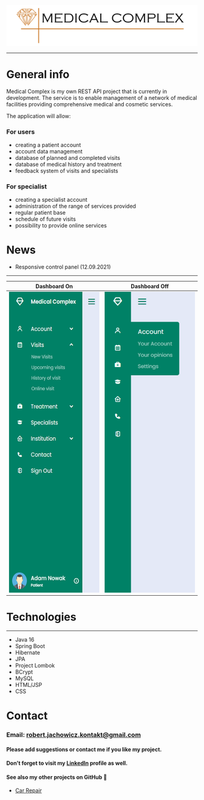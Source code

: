 ![](images/git.jpg)
___

# General info

Medical Complex is my own REST API project that is currently in development. The service is to enable management of a
network of medical facilities providing comprehensive medical and cosmetic services.

The application will allow:

### For users

- creating a patient account
- account data management
- database of planned and completed visits
- database of medical history and treatment
- feedback system of visits and specialists

### For specialist

- creating a specialist account
- administration of the range of services provided
- regular patient base
- schedule of future visits
- possibility to provide online services

# News 

- Responsive control panel (12.09.2021)
---
|   Dashboard On   |    Dashboard Off   |
|------------------|--------------------|
|   ![](images/dashboard_on.png)    |   ![](images/dashboard_off.png)   |


  
# Technologies

___

- Java 16
- Spring Boot
- Hibernate
- JPA
- Project Lombok
- BCrypt
- MySQL
- HTML/JSP
- CSS

# Contact

### Email: robert.jachowicz.kontakt@gmail.com

#### Please add suggestions or contact me if you like my project.

#### Don't forget to visit my [LinkedIn](https://www.linkedin.com/in/robert-jachowicz-846548214/) profile as well.

#### See also my other projects on GitHub 🙂
- [Car Repair](https://github.com/Robert3107/CarRepair)
